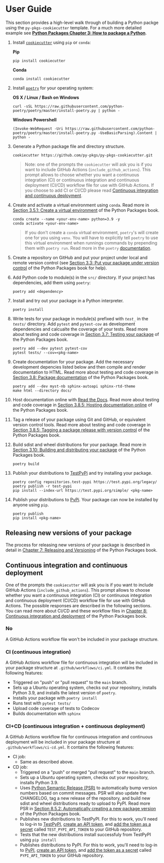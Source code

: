 # User Guide

This section provides a high-level walk through of building a Python packge using the `py-pkgs-cookiecutter` template. For a much more detailed example see [**Python Packages Chapter 3: How to package a Python**](https://py-pkgs.org/03-how-to-package-a-python).

1. Install [`cookiecutter`](https://cookiecutter.readthedocs.io/en/1.7.2/) using `pip` or `conda`:

    **Pip**

    ```{prompt} bash
    pip install cookiecutter
    ```

    **Conda**

    ```{prompt} bash
    conda install cookiecutter
    ```

2. Install [`poetry`](https://python-poetry.org/docs/#installation) for your operating system:

    **OS X / Linux / Bash on Windows**

    ```{prompt} bash
    curl -sSL https://raw.githubusercontent.com/python-poetry/poetry/master/install-poetry.py | python -
    ```

    **Windows Powershell**

    ```{prompt} powershell
    (Invoke-WebRequest -Uri https://raw.githubusercontent.com/python-poetry/poetry/master/install-poetry.py -UseBasicParsing).Content | python -
    ```

3. Generate a Python package file and directory structure.

    ```{prompt} bash
    cookiecutter https://github.com/py-pkgs/py-pkgs-cookiecutter.git
    ```

    > Note: one of the prompts the `cookiecutter` will ask you is if you want to include GitHub Actions (`include_github_actions`). This prompt allows to choose whether you want a continuous integration (CI) or continuous integration and continuous deployment (CI/CD) workflow file for use with GitHub Actions. If you choose to add CI or CI/CD please read [Continuous integration and continuous deployment](#continuous-integration-and-continuous-deployment).

4. Create and activate a virtual environment using `conda`. Read more in [Section 3.5.1: Create a virtual environment](https://py-pkgs.org/03-how-to-package-a-python#create-a-virtual-environment) of the Python Packages book.

    ```{prompt} bash
    conda create --name <your-env-name> python=3.9 -y
    conda activate <your-env-name>
    ```

    >If you don't create a `conda` virtual environment, `poetry`'s will create one for you using `venv`. You will have to explicitly tell `poetry` to use this virtual environment when runnings commands by prepending them with `poetry run`. Read more in the `poetry` [documentation](https://python-poetry.org/docs/managing-environments/).

5. Create a repository on GitHub and put your project under local and remote version control (see [Section 3.3: Put your package under version control](https://py-pkgs.org/03-how-to-package-a-python#put-your-package-under-version-control) of the Python Packages book for help).
6. Add Python code to module(s) in the `src/` directory. If your project has dependencies, add them using `poetry`:

    ```{prompt} bash
    poetry add <dependency>
    ```

7. Install and try out your package in a Python interpreter.

    ```{prompt} bash
    poetry install
    ```

8. Write tests for your package in module(s) prefixed with *`test_`* in the *`tests/`* directory. Add `pytest` and `pytest-cov` as development dependencies and calcualte the coverage of your tests. Read more about testing and code coverage in [Section 3.7: Testing your package](https://py-pkgs.org/03-how-to-package-a-python#testing-your-package) of the Python Packages book.

    ```{prompt} bash
    poetry add --dev pytest pytest-cov
    pytest tests/ --cov=<pkg-name>
    ```

9. Create documentation for your package. Add the necessary development depencies listed below and then compile and render documentation to HTML. Read more about testing and code coverage in [Section 3.8: Package documentation](https://py-pkgs.org/03-how-to-package-a-python#package-documentation) of the Python Packages book.

    ```{prompt} bash
    poetry add --dev myst-nb sphinx-autoapi sphinx-rtd-theme
    make html --directory docs/
    ```
  
10. Host documentation online with [Read the Docs](https://readthedocs.org/). Read more about testing and code coverage in [Section 3.8.5: Hosting documentation online](https://py-pkgs.org/03-how-to-package-a-python#hosting-documentation-online) of the Python Packages book.

11. Tag a release of your package using Git and GitHub, or equivalent version control tools. Read more about testing and code coverage in [Section 3.8.5: Tagging a package release with version control](https://py-pkgs.org/03-how-to-package-a-python#tagging-a-package-release-with-version-control) of the Python Packages book.

12. Build sdist and wheel distributions for your package.  Read more in [Section 3.10: Building and distributing your package](https://py-pkgs.org/03-how-to-package-a-python#building-and-distributing-your-package) of the Python Packages book.

    ```{prompt} bash
    poetry build
    ```

13. Publish your distributions to [TestPyPi](https://test.pypi.org/) and try installing your package.

    ```{prompt} bash
    poetry config repositories.test-pypi https://test.pypi.org/legacy/
    poetry publish -r test-pypi
    pip install --index-url https://test.pypi.org/simple/ <pkg-name>
    ```

14. Publish your distributions to [PyPi](https://pypi.org/). Your package can now be installed by anyone using `pip`.

    ```{prompt} bash
    poetry publish
    pip install <pkg-name>
    ```

## Releasing new versions of your package

The process for releasing new versions of your package is described in detail in [Chapter 7: Releasing and Versioning](https://py-pkgs.org/07-releasing-versioning) of the Python Packages book.

## Continuous integration and continuous deployment

One of the prompts the `cookiecutter` will ask you is if you want to include GitHub Actions (`include_github_actions`). This prompt allows to choose whether you want a continuous integration (CI) or continuous integration and continuous deployment (CI/CD) workflow file for use with GitHub Actions. The possible responses are described in the following sections. You can read more about CI/CD and these workflow files in [Chapter 8: Continuous integration and deployment](https://py-pkgs.org/08-ci-cd) of the Python Packages book.

### No

A GitHub Actions workflow file won't be included in your package structure.

### CI (continuous integration)

A GitHub Actions workflow file for continuous integration will be included in your package structure at `.github/workflows/ci.yml`. It contains the following features:

- Triggered on "push" or "pull request" to the `main` branch.
- Sets up a Ubuntu operating system, checks out your repository, installs Python 3.9, and installs the latest version of `poetry`.
- Installs your package with `poetry install`
- Runs test with `pytest tests/`
- Upload code coverage of tests to Codecov
- Builds documentation with `sphinx`

### CI+CD (continuous integration + continuous deployment)

A GitHub Actions workflow file for continuous integration and continuous deployment will be included in your package structure at `.github/workflows/ci-cd.yml`. It contains the following features:

- CI job:
  - Same as described above.
- CD job:
  - Triggered on a "push" or merged "pull request" to the `main` branch.
  - Sets up a Ubuntu operating system, checks out your repository, installs Python 3.9.
  - Uses [Python Semantic Release (PSR)](https://github.com/relekang/python-semantic-release) to automatically bump version numbers based on commit messages. PSR will also update the CHANGELOG, tag a new release of the repository, and build new sdist and wheel distributions ready to upload to PyPI. Read more PSR in [Section 8.5.2: Automatically creating a new package version](https://py-pkgs.org/08-ci-cd#automatically-creating-a-new-package-version) of the Python Packages book.
  - Publishes new distributions to TestPyPI. For this to work, you'll need to log-in to [TestPyPI](https://test.pypi.org), [create an API token](https://pypi.org/help/#apitoken), and [add the token as a secret](https://docs.github.com/en/actions/reference/encrypted-secrets) called `TEST_PYPI_API_TOKEN` to your GitHub repository.
  - Tests that the new distributions install successfuly from TestPyPI using `pip install`
  - Publishes distributions to PyPI. For this to work, you'll need to log-in to [PyPI](https://pypi.org), [create an API token](https://pypi.org/help/#apitoken), and [add the token as a secret](https://docs.github.com/en/actions/reference/encrypted-secrets) called `PYPI_API_TOKEN` to your GitHub repository.

